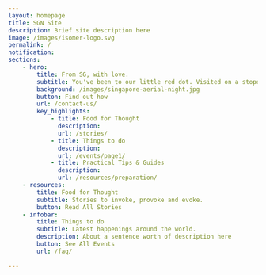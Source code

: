 ```yaml
---
layout: homepage
title: SGN Site
description: Brief site description here
image: /images/isomer-logo.svg
permalink: /
notification: 
sections:
    - hero:
        title: From SG, with love.
        subtitle: You've been to our little red dot. Visited on a stopover, stayed a couple of months, lived here all your life. We want to get to know you. Connect you with others around the globe like yourself who share experiences of Singapore in one way or another. Join us, as we build our network. 
        background: /images/singapore-aerial-night.jpg
        button: Find out how
        url: /contact-us/
        key_highlights:
            - title: Food for Thought
              description: 
              url: /stories/
            - title: Things to do
              description: 
              url: /events/page1/
            - title: Practical Tips & Guides
              description: 
              url: /resources/preparation/
    - resources:
        title: Food for Thought
        subtitle: Stories to invoke, provoke and evoke.
        button: Read All Stories  
    - infobar:
        title: Things to do
        subtitle: Latest happenings around the world.
        description: About a sentence worth of description here
        button: See All Events
        url: /faq/
       
---
```


